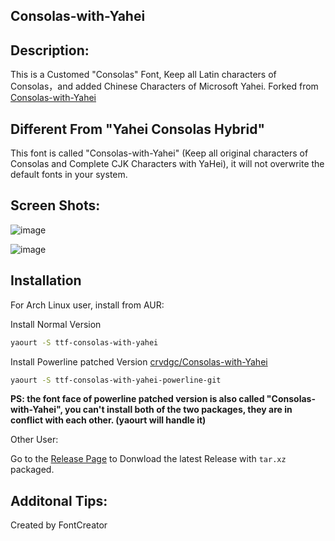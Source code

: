 Consolas-with-Yahei
---

Description:
---

This is a Customed "Consolas" Font, Keep all Latin characters of Consolas，and added Chinese Characters of Microsoft Yahei. Forked from [Consolas-with-Yahei](github.com/edward-p/Consolas-with-Yahei)

Different From "Yahei Consolas Hybrid"
---

This font is called "Consolas-with-Yahei" (Keep all original characters of Consolas and Complete CJK Characters with YaHei), it will not overwrite the default fonts in your system.

Screen Shots:
---

![image](https://github.com/edward-p/Consolas-with-Yahei/raw/master/Screenshots/js.png "Javascript")

![image](https://github.com/edward-p/Consolas-with-Yahei/raw/master/Screenshots/md.png "Markdown")

Installation
---

For Arch Linux user, install from AUR:

Install Normal Version
```bash
yaourt -S ttf-consolas-with-yahei
```

Install Powerline patched Version [crvdgc/Consolas-with-Yahei](https://github.com/crvdgc/Consolas-with-Yahei)
```bash
yaourt -S ttf-consolas-with-yahei-powerline-git
```
__PS: the font face of powerline patched version is also called "Consolas-with-Yahei", you can't install both of the two packages, they are in conflict with each other. (yaourt will handle it)__

Other User:

Go to the [Release Page](https://github.com/edward-p/Consolas-with-Yahei/releases) to Donwload the latest Release with `tar.xz` packaged.

Additonal Tips:
---
Created by FontCreator
